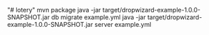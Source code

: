 "# lotery" 
mvn package
java -jar target/dropwizard-example-1.0.0-SNAPSHOT.jar db migrate example.yml
java -jar target/dropwizard-example-1.0.0-SNAPSHOT.jar server example.yml